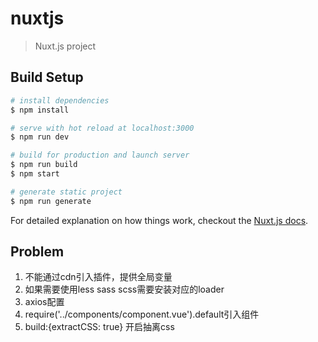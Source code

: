 # nuxtjs

> Nuxt.js project

## Build Setup

``` bash
# install dependencies
$ npm install

# serve with hot reload at localhost:3000
$ npm run dev

# build for production and launch server
$ npm run build
$ npm start

# generate static project
$ npm run generate
```

For detailed explanation on how things work, checkout the [Nuxt.js docs](https://github.com/nuxt/nuxt.js).

## Problem
1. 不能通过cdn引入插件，提供全局变量
2. 如果需要使用less sass scss需要安装对应的loader
3. axios配置
4. require('../components/component.vue').default引入组件
5. build:{extractCSS: true} 开启抽离css
